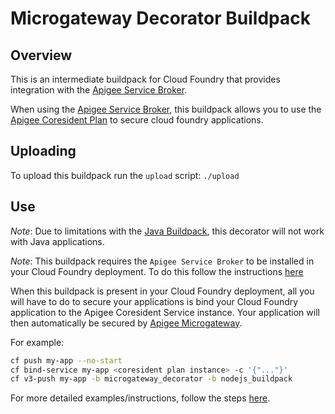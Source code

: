# Microgateway Decorator Buildpack

## Overview
This is an intermediate buildpack for Cloud Foundry that provides integration with the [Apigee Service Broker](https://github.com/apigee/cloud-foundry-apigee). 

When using the [Apigee Service Broker](https://github.com/apigee/cloud-foundry-apigee), this buildpack allows you to use the [Apigee Coresident Plan](https://github.com/apigee/cloud-foundry-apigee/blob/master/docs/setup-microgateway-coresident.md) to secure cloud foundry applications.

## Uploading
To upload this buildpack run the `upload` script: `./upload`

## Use
*Note*: Due to limitations with the [Java Buildpack](https://github.com/cloudfoundry/java-buildpack/issues/563), this decorator will not work with Java applications.

*Note*: This buildpack requires the `Apigee Service Broker` to be installed in your Cloud Foundry deployment. To do this follow the instructions [here](https://github.com/apigee/cloud-foundry-apigee) 

When this buildpack is present in your Cloud Foundry deployment, all you will have to do to secure your applications is bind your Cloud Foundry application to the Apigee Coresident Service instance. Your application will then automatically be secured by [Apigee Microgateway](https://github.com/apigee-internal/microgateway).

For example:
```bash
cf push my-app --no-start
cf bind-service my-app <coresident plan instance> -c '{"..."}'
cf v3-push my-app -b microgateway_decorator -b nodejs_buildpack
```

For more detailed examples/instructions, follow the steps [here](https://github.com/apigee/cloud-foundry-apigee/blob/master/docs/setup-microgateway-coresident.md).
